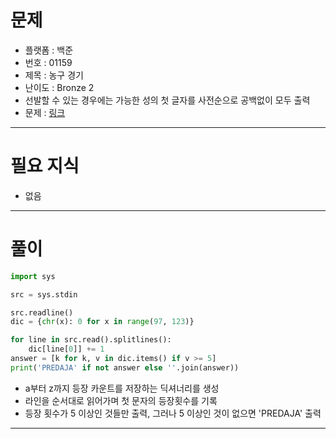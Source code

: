 # 문제
- 플랫폼 : 백준
- 번호 : 01159
- 제목 : 농구 경기
- 난이도 : Bronze 2
- 선발할 수 있는 경우에는 가능한 성의 첫 글자를 사전순으로 공백없이 모두 출력
- 문제 : <a href="https://www.acmicpc.net/problem/1159" target="_blank">링크</a>

---

# 필요 지식
- 없음

---

# 풀이
```python
import sys

src = sys.stdin

src.readline()
dic = {chr(x): 0 for x in range(97, 123)}

for line in src.read().splitlines():
    dic[line[0]] += 1
answer = [k for k, v in dic.items() if v >= 5]
print('PREDAJA' if not answer else ''.join(answer))
```
- a부터 z까지 등장 카운트를 저장하는 딕셔너리를 생성
- 라인을 순서대로 읽어가며 첫 문자의 등장횟수를 기록
- 등장 횟수가 5 이상인 것들만 출력, 그러나 5 이상인 것이 없으면 'PREDAJA' 출력

---
